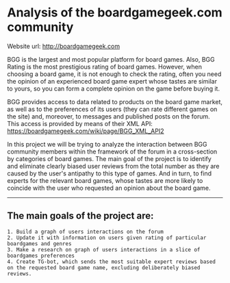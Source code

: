 # Analysis of the boardgamegeek.com community
Website url: http://boardgamegeek.com

BGG is the largest and most popular platform for board games. Also, BGG Rating is the most prestigious rating of board games. However, when choosing a board game, it is not enough to check the rating, often you need the opinion of an experienced board game expert whose tastes are similar to yours, so you can form a complete opinion on the game before buying it. 

BGG provides access to data related to products on the board game market, as well as to the preferences of its users (they can rate different games on the site) and, moreover, to messages and published posts on the forum. This access is provided by means of their XML API: https://boardgamegeek.com/wiki/page/BGG_XML_API2

In this project we will be trying to analyze the interaction between BGG community members within the framework of the forum in a cross-section by categories of board games. The main goal of the project is to identify and eliminate clearly biased user reviews from the total number as they are caused by the user's antipathy to this type of games. And in turn, to find experts for the relevant board games, whose tastes are more likely to coincide with the user who requested an opinion about the board game.

---
## The main goals of the project are: 
    1. Build a graph of users interactions on the forum
    2. Update it with information on users given rating of particular boardgames and genres
    3. Make a research on graph of users interactions in a slice of boardgames preferences
    4. Create TG-bot, which sends the most suitable expert reviews based on the requested board game name, excluding deliberately biased reviews.